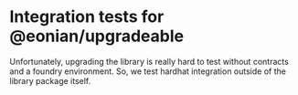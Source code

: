 # Integration tests for @eonian/upgradeable

Unfortunately, upgrading the library is really hard to test without contracts and a foundry environment. So, we test hardhat integration outside of the library package itself.